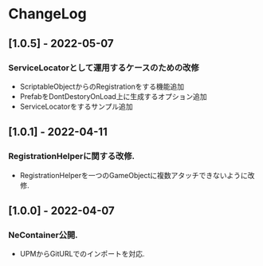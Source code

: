 # ChangeLog

## [1.0.5] - 2022-05-07
### ServiceLocatorとして運用するケースのための改修
- ScriptableObjectからのRegistrationをする機能追加
- PrefabをDontDestoryOnLoad上に生成するオプション追加
- ServiceLocatorをするサンプル追加

## [1.0.1] - 2022-04-11
### RegistrationHelperに関する改修.
- RegistrationHelperを一つのGameObjectに複数アタッチできないように改修.

## [1.0.0] - 2022-04-07
### NeContainer公開.
- UPMからGitURLでのインポートを対応.
